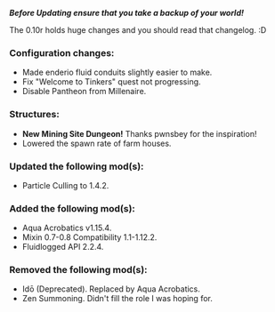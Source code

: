 ***Before Updating ensure that you take a backup of your world!***

The 0.10r holds huge changes and you should read that changelog. :D

### **__Configuration changes:__**
* Made enderio fluid conduits slightly easier to make.
* Fix "Welcome to Tinkers" quest not progressing.
* Disable Pantheon from Millenaire.

### **__Structures:__**
* **__New Mining Site Dungeon!__** Thanks pwnsbey for the inspiration!
* Lowered the spawn rate of farm houses.

### **__Updated the following mod(s):__**
* Particle Culling to 1.4.2.

### **__Added the following mod(s):__**
* Aqua Acrobatics v1.15.4.
* Mixin 0.7-0.8 Compatibility 1.1-1.12.2.
* Fluidlogged API 2.2.4.

### **__Removed the following mod(s):__**
* Idō (Deprecated). Replaced by Aqua Acrobatics.
* Zen Summoning. Didn't fill the role I was hoping for.
